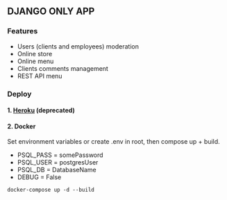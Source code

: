 ## DJANGO ONLY APP

### Features

- Users (clients and employees) moderation
- Online store
- Online menu
- Clients comments management
- REST API menu

### Deploy

#### 1. [Heroku](https://shelter-tigre.herokuapp.com/) (deprecated)

#### 2. Docker

Set environment variables or create .env in root, then compose up + build.

- PSQL_PASS = somePassword
- PSQL_USER = postgresUser
- PSQL_DB = DatabaseName
- DEBUG = False

```
docker-compose up -d --build
```